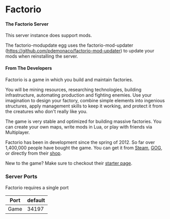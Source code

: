 # Factorio

#### The Factorio Server
This server instance does support mods.

The factorio-modupdate egg uses the factorio-mod-updater (https://github.com/pdemonaco/factorio-mod-updater) to update your mods when reinstalling the server.

#### From The Developers

Factorio is a game in which you build and maintain factories.  

You will be mining resources, researching technologies, building infrastructure, automating production and fighting enemies. Use your imagination to design your factory, combine simple elements into ingenious structures, apply management skills to keep it working, and protect it from the creatures who don't really like you.

The game is very stable and optimized for building massive factories. You can create your own maps, write mods in Lua, or play with friends via Multiplayer.

Factorio has been in development since the spring of 2012. So far over 1,400,000 people have bought the game. You can get it from [Steam](https://store.steampowered.com/app/427520/), [GOG](https://www.gog.com/game/factorio), or directly from their [shop](https://factorio.com/buy).

New to the game? Make sure to checkout their [starter page](https://factorio.com/starter-page).

### Server Ports
Factorio requires a single port  

| Port    | default |
|---------|---------|
| Game    | 34197   |
